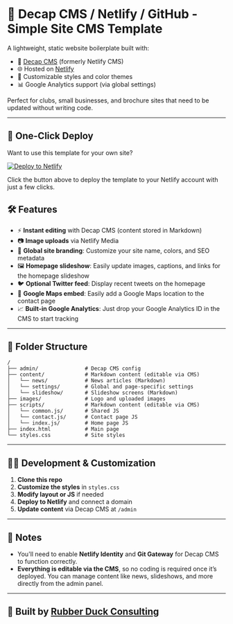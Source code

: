 # 🦆 Decap CMS / Netlify / GitHub - Simple Site CMS Template

A lightweight, static website boilerplate built with:
- 📰 [Decap CMS](https://decapcms.org/) (formerly Netlify CMS)
- 🌐 Hosted on [Netlify](https://www.netlify.com/)
- 🎨 Customizable styles and color themes
- 📊 Google Analytics support (via global settings)

Perfect for clubs, small businesses, and brochure sites that need to be updated without writing code.

---

## 🚀 One-Click Deploy

Want to use this template for your own site?

[![Deploy to Netlify](https://www.netlify.com/img/deploy/button.svg)](https://app.netlify.com/start/deploy?repository=https://github.com/vivrichards600/simple-site-decap-netlify)

Click the button above to deploy the template to your Netlify account with just a few clicks.

## 🛠 Features

- ⚡ **Instant editing** with Decap CMS (content stored in Markdown)
- 📷 **Image uploads** via Netlify Media
- 🎨 **Global site branding**: Customize your site name, colors, and SEO metadata
- 🖼 **Homepage slideshow**: Easily update images, captions, and links for the homepage slideshow
- 🐦 **Optional Twitter feed**: Display recent tweets on the homepage
- 📍 **Google Maps embed**: Easily add a Google Maps location to the contact page
- 📈 **Built-in Google Analytics**: Just drop your Google Analytics ID in the CMS to start tracking

---

## 🧰 Folder Structure

```
/
├── admin/               # Decap CMS config
├── content/             # Markdown content (editable via CMS)
│   └── news/            # News articles (Markdown)
│   └── settings/        # Global and page-specific settings
│   └── slideshow/       # Slideshow screens (Markdown)
├── images/              # Logo and uploaded images
├── scripts/             # Markdown content (editable via CMS)
│   └── common.js/       # Shared JS
│   └── contact.js/      # Contact page JS
│   └── index.js/        # Home page JS
├── index.html           # Main page
└── styles.css           # Site styles
```

---

## 🧑‍💻 Development & Customization

1. **Clone this repo**
2. **Customize the styles** in `styles.css`
3. **Modify layout or JS** if needed
4. **Deploy to Netlify** and connect a domain
5. **Update content** via Decap CMS at `/admin`

---

## 🧠 Notes

- You'll need to enable **Netlify Identity** and **Git Gateway** for Decap CMS to function correctly.
- **Everything is editable via the CMS**, so no coding is required once it’s deployed. You can manage content like news, slideshows, and more directly from the admin panel.

---

## 🐤 Built by [Rubber Duck Consulting](https://rubberduckconsulting.co.uk)
